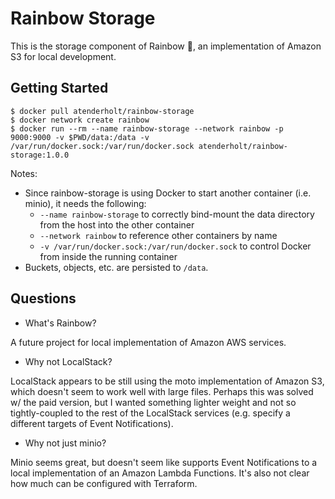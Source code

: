 # Rainbow Storage

This is the storage component of Rainbow :rainbow:, an implementation of Amazon S3 for local development.

## Getting Started

```shell
$ docker pull atenderholt/rainbow-storage
$ docker network create rainbow
$ docker run --rm --name rainbow-storage --network rainbow -p 9000:9000 -v $PWD/data:/data -v /var/run/docker.sock:/var/run/docker.sock atenderholt/rainbow-storage:1.0.0
```

Notes:
* Since rainbow-storage is using Docker to start another container (i.e. minio), it needs the following:
  * `--name rainbow-storage` to correctly bind-mount the data directory from the host into the other container
  * `--network rainbow` to reference other containers by name
  * `-v /var/run/docker.sock:/var/run/docker.sock` to control Docker from inside the running container
* Buckets, objects, etc. are persisted to `/data`.

## Questions

* What's Rainbow?

A future project for local implementation of Amazon AWS services.

* Why not LocalStack?

LocalStack appears to be still using the moto implementation of Amazon S3, which doesn't seem to work well with large files. Perhaps this was solved w/ the paid version,
but I wanted something lighter weight and not so tightly-coupled to the rest of the LocalStack services (e.g. specify a different targets of Event Notifications).

* Why not just minio?

Minio seems great, but doesn't seem like supports Event Notifications to a local implementation of an Amazon Lambda Functions. It's also not clear how much can be
configured with Terraform.
